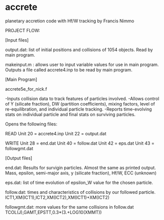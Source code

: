 # accrete
planetary accretion code with Hf/W tracking by Francis Nimmo

PROJECT FLOW:

[Input files]

output.dat: list of initial positions and collisions of 1054 objects. Read by main program.

makeinput.m : allows user to input variable values for use in main program.
 Outputs a file called accrete4.inp to be read by main program.


[Main Program]

accrete5e_for_nick.f

-Inputs collision data to track features of particles involved.
-Allows control of Y (silicate fraction), DW (partition coefficients),
 mixing factors, level of re-equilibration, and individual particle tracking.
-Reports time-evolving stats on individual particle and final stats on
 surviving particles.

Opens the following files:

READ
Unit 20 = accrete4.inp
Unit 22 = output.dat

WRITE
Unit 28 = end.dat
Unit 40 = follow.dat
Unit 42 = eps.dat
Unit 43 = followgmt.dat



[Output files]

end.dat: Results for survigin particles. Almost the same as printed output.
 Mass, epsilon, semi-major axis, y (silicate fraction), Hf/W, ECC (unknown)

eps.dat: list of time evolution of epsilon_W value for the chosen particle.

follow.dat: times and characteristics of collisions by our followed particle.
 ICT1,XM(ICT1),ICT2,XM(ICT2),XM(ICT1)+XM(ICT2)

followgmt.dat: more values for the same collisions in follow.dat
 TCOL(J),GAMT,EPSTT,0.3*(3.+LOG10(XMMT))
